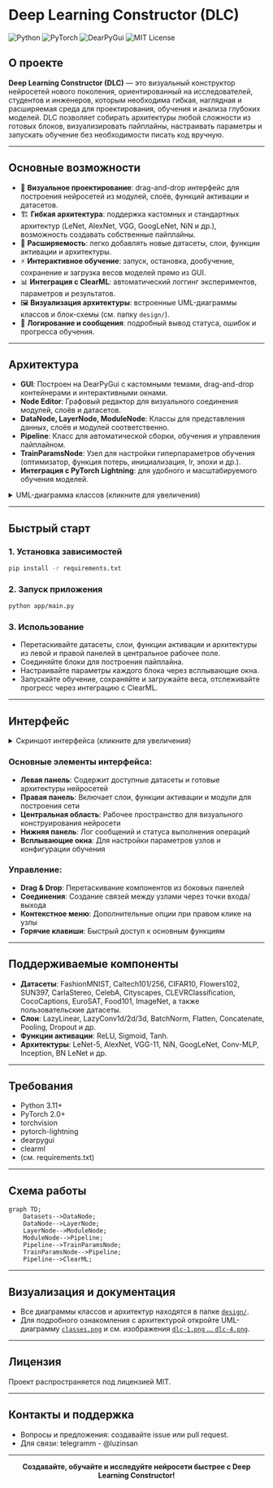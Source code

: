 # Deep Learning Constructor (DLC)

![Python](https://img.shields.io/badge/Python-3.11%2B-blue?logo=python)
![PyTorch](https://img.shields.io/badge/PyTorch-2.0%2B-EE4C2C?logo=pytorch)
![DearPyGui](https://img.shields.io/badge/DearPyGui-1.11%2B-00BFFF?logo=python)
![MIT License](https://img.shields.io/badge/license-MIT-green)

## О проекте

**Deep Learning Constructor (DLC)** — это визуальный конструктор нейросетей нового поколения, ориентированный на исследователей, студентов и инженеров, которым необходима гибкая, наглядная и расширяемая среда для проектирования, обучения и анализа глубоких моделей. DLC позволяет собирать архитектуры любой сложности из готовых блоков, визуализировать пайплайны, настраивать параметры и запускать обучение без необходимости писать код вручную.

---

## Основные возможности

- 🧩 **Визуальное проектирование**: drag-and-drop интерфейс для построения нейросетей из модулей, слоёв, функций активации и датасетов.
- 🏗️ **Гибкая архитектура**: поддержка кастомных и стандартных архитектур (LeNet, AlexNet, VGG, GoogLeNet, NiN и др.), возможность создавать собственные пайплайны.
- 🧬 **Расширяемость**: легко добавлять новые датасеты, слои, функции активации и архитектуры.
- ⚡ **Интерактивное обучение**: запуск, остановка, дообучение, сохранение и загрузка весов моделей прямо из GUI.
- 📊 **Интеграция с ClearML**: автоматический логгинг экспериментов, параметров и результатов.
- 🖼️ **Визуализация архитектуры**: встроенные UML-диаграммы классов и блок-схемы (см. папку `design/`).
- 📝 **Логирование и сообщения**: подробный вывод статуса, ошибок и прогресса обучения.

---

## Архитектура

- **GUI**: Построен на DearPyGui с кастомными темами, drag-and-drop контейнерами и интерактивными окнами.
- **Node Editor**: Графовый редактор для визуального соединения модулей, слоёв и датасетов.
- **DataNode, LayerNode, ModuleNode**: Классы для представления данных, слоёв и модулей соответственно.
- **Pipeline**: Класс для автоматической сборки, обучения и управления пайплайном.
- **TrainParamsNode**: Узел для настройки гиперпараметров обучения (оптимизатор, функция потерь, инициализация, lr, эпохи и др.).
- **Интеграция с PyTorch Lightning**: для удобного и масштабируемого обучения моделей.

<details>
<summary>UML-диаграмма классов (кликните для увеличения)</summary>

![UML](design/classes.png)

</details>

---

## Быстрый старт

### 1. Установка зависимостей

```bash
pip install -r requirements.txt
```

### 2. Запуск приложения

```bash
python app/main.py
```

### 3. Использование

- Перетаскивайте датасеты, слои, функции активации и архитектуры из левой и правой панелей в центральное рабочее поле.
- Соединяйте блоки для построения пайплайна.
- Настраивайте параметры каждого блока через всплывающие окна.
- Запускайте обучение, сохраняйте и загружайте веса, отслеживайте прогресс через интеграцию с ClearML.

---

## Интерфейс

<details>
<summary>Скриншот интерфейса (кликните для увеличения)</summary>

![Интерфейс DLC](design/dlc-3.png)

</details>

### Основные элементы интерфейса:

- **Левая панель**: Содержит доступные датасеты и готовые архитектуры нейросетей
- **Правая панель**: Включает слои, функции активации и модули для построения сети
- **Центральная область**: Рабочее пространство для визуального конструирования нейросети
- **Нижняя панель**: Лог сообщений и статуса выполнения операций
- **Всплывающие окна**: Для настройки параметров узлов и конфигурации обучения

### Управление:

- **Drag & Drop**: Перетаскивание компонентов из боковых панелей
- **Соединения**: Создание связей между узлами через точки входа/выхода
- **Контекстное меню**: Дополнительные опции при правом клике на узлы
- **Горячие клавиши**: Быстрый доступ к основным функциям

---

## Поддерживаемые компоненты

- **Датасеты**: FashionMNIST, Caltech101/256, CIFAR10, Flowers102, SUN397, CarlaStereo, CelebA, Cityscapes, CLEVRClassification, CocoCaptions, EuroSAT, Food101, ImageNet, а также пользовательские датасеты.
- **Слои**: LazyLinear, LazyConv1d/2d/3d, BatchNorm, Flatten, Concatenate, Pooling, Dropout и др.
- **Функции активации**: ReLU, Sigmoid, Tanh.
- **Архитектуры**: LeNet-5, AlexNet, VGG-11, NiN, GoogLeNet, Conv-MLP, Inception, BN LeNet и др.

---

## Требования

- Python 3.11+
- PyTorch 2.0+
- torchvision
- pytorch-lightning
- dearpygui
- clearml
- (см. requirements.txt)

---

## Схема работы

```mermaid
graph TD;
    Datasets-->DataNode;
    DataNode-->LayerNode;
    LayerNode-->ModuleNode;
    ModuleNode-->Pipeline;
    Pipeline-->TrainParamsNode;
    TrainParamsNode-->Pipeline;
    Pipeline-->ClearML;
```

---

## Визуализация и документация

- Все диаграммы классов и архитектур находятся в папке [`design/`](design/).
- Для подробного ознакомления с архитектурой откройте UML-диаграмму [`classes.png`](design/classes.png) и см. изображения [`dlc-1.png` ... `dlc-4.png`](design/).

---

## Лицензия

Проект распространяется под лицензией MIT.

---

## Контакты и поддержка

- Вопросы и предложения: создавайте issue или pull request.
- Для связи: telegramm - @luzinsan

---

<p align="center">
  <b>Создавайте, обучайте и исследуйте нейросети быстрее с Deep Learning Constructor!</b>
</p>
